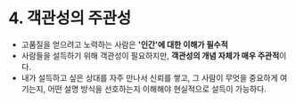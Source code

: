 # 4. 객관성의 주관성

- 고품질을 얻으려고 노력하는 사람은 **'인간'에 대한 이해가 필수적**
- 사람들을 설득하기 위해 객관성이 필요하지만, **객관성의 개념 자체가 매우 주관적**이다.
- 내가 설득하고 싶은 상대를 자주 만나서 신뢰를 쌓고, 그 사람이 무엇을 중요하게 여기는지, 어떤 설명 방식을 선호하는지 이해해야 현실적으로 설득이 가능하다.

